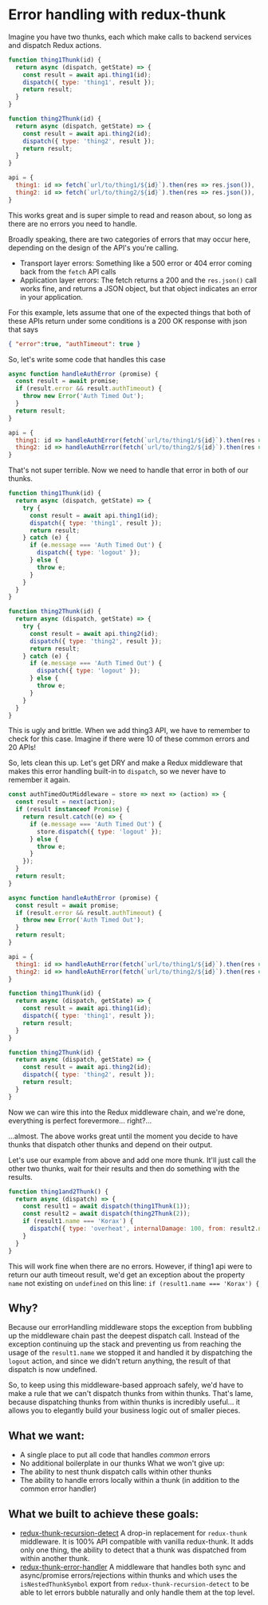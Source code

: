 # Error handling with redux-thunk

Imagine you have two thunks, each which make calls to backend services and dispatch Redux actions.

```js
function thing1Thunk(id) {
  return async (dispatch, getState) => {
    const result = await api.thing1(id);
    dispatch({ type: 'thing1', result });
    return result;
  }
}

function thing2Thunk(id) {
  return async (dispatch, getState) => {
    const result = await api.thing2(id);
    dispatch({ type: 'thing2', result });
    return result;
  }
}

api = {
  thing1: id => fetch(`url/to/thing1/${id}`).then(res => res.json()),
  thing2: id => fetch(`url/to/thing2/${id}`).then(res => res.json()),
}
```

This works great and is super simple to read and reason about, so long as there are no errors you need to handle.

Broadly speaking, there are two categories of errors that may occur here, depending on the design of the API's you're calling.
* Transport layer errors:
  Something like a 500 error or 404 error coming back from the `fetch` API calls
* Application layer errors:
  The fetch returns a 200 and the `res.json()` call works fine, and returns a JSON object, but that object indicates an error in your application.

For this example, lets assume that one of the expected things that both of these APIs return under some conditions is a 200 OK response with json that says
```json
{ "error":true, "authTimeout": true }
```

So, let's write some code that handles this case

```js
async function handleAuthError (promise) {
  const result = await promise;
  if (result.error && result.authTimeout) {
    throw new Error('Auth Timed Out');
  }
  return result;
}

api = {
  thing1: id => handleAuthError(fetch(`url/to/thing1/${id}`).then(res => res.json())),
  thing2: id => handleAuthError(fetch(`url/to/thing2/${id}`).then(res => res.json())),
}
```
That's not super terrible.  Now we need to handle that error in both of our thunks.

```js
function thing1Thunk(id) {
  return async (dispatch, getState) => {
    try {
      const result = await api.thing1(id);
      dispatch({ type: 'thing1', result });
      return result;
    } catch (e) {
      if (e.message === 'Auth Timed Out') {
        dispatch({ type: 'logout' });
      } else {
        throw e;
      }
    }    
  }
}

function thing2Thunk(id) {
  return async (dispatch, getState) => {
    try {
      const result = await api.thing2(id);
      dispatch({ type: 'thing2', result });
      return result;
    } catch (e) {
      if (e.message === 'Auth Timed Out') {
        dispatch({ type: 'logout' });
      } else {
        throw e;
      }
    }
  }
}
```

This is ugly and brittle.  When we add thing3 API, we have to remember to check for this case.  Imagine if there were 10 of these common errors and 20 APIs!

So, lets clean this up.  Let's get DRY and make a Redux middleware that makes this error handling built-in to `dispatch`, so we never have to remember it again.

```js
const authTimedOutMiddleware = store => next => (action) => {
  const result = next(action);
  if (result instanceof Promise) {
    return result.catch((e) => {
      if (e.message === 'Auth Timed Out') {
        store.dispatch({ type: 'logout' });
      } else {
        throw e;
      }
    });
  }
  return result;
}

async function handleAuthError (promise) {
  const result = await promise;
  if (result.error && result.authTimeout) {
    throw new Error('Auth Timed Out');
  }
  return result;
}

api = {
  thing1: id => handleAuthError(fetch(`url/to/thing1/${id}`).then(res => res.json())),
  thing2: id => handleAuthError(fetch(`url/to/thing2/${id}`).then(res => res.json())),
}

function thing1Thunk(id) {
  return async (dispatch, getState) => {
    const result = await api.thing1(id);
    dispatch({ type: 'thing1', result });
    return result;
  }
}

function thing2Thunk(id) {
  return async (dispatch, getState) => {
    const result = await api.thing2(id);
    dispatch({ type: 'thing2', result });
    return result;
  }
}

```

Now we can wire this into the Redux middleware chain, and we're done, everything is perfect forevermore...
right?...

...almost.  The above works great until the moment you decide to have thunks that dispatch other thunks and depend on their output.

Let's use our example from above and add one more thunk.  It'll just call the other two thunks, wait for their results and then do something with the results.

```js
function thing1and2Thunk() {
  return async (dispatch) => {
    const result1 = await dispatch(thing1Thunk(1));
    const result2 = await dispatch(thing2Thunk(2));
    if (result1.name === 'Korax') {
      dispatch({ type: 'overheat', internalDamage: 100, from: result2.name });
    }
  }
}
```
This will work fine when there are no errors.  However, if thing1 api were to return our auth timeout result, we'd get an exception about the property `name` not existing on `undefined` on this line: `if (result1.name === 'Korax') {`

## Why?
Because our errorHandling middleware stops the exception from bubbling up the middleware chain past the deepest dispatch call.  Instead of the exception continuing up the stack and preventing us from reaching the usage of the `result1.name` we stopped it and handled it by dispatching the `logout` action, and since we didn't return anything, the result of that dispatch is now undefined.

So, to keep using this middleware-based approach safely, we'd have to make a rule that we can't dispatch thunks from within thunks.  That's lame, because dispatching thunks from within thunks is incredibly useful... it allows you to elegantly build your business logic out of smaller pieces.


## What we want:
* A single place to put all code that handles *common* errors
* No additional boilerplate in our thunks
What we won't give up:
* The ability to nest thunk dispatch calls within other thunks
* The ability to handle errors locally within a thunk (in addition to the common error handler)


## What we built to achieve these goals:

* [redux-thunk-recursion-detect](//github.com/itaylor/thunk-centric-redux/packages/redux-thunk-recursion-detect/readme.md) A drop-in replacement for `redux-thunk` middleware.  It is 100% API compatible with vanilla redux-thunk.  It adds only one thing, the ability to detect that a thunk was dispatched from within another thunk.
* [redux-thunk-error-handler](//github.com/itaylor/thunk-centric-redux/packages/redux-thunk-error-handler/readme.md) A middleware that handles both sync and async/promise errors/rejections within thunks and which uses the `isNestedThunkSymbol` export from `redux-thunk-recursion-detect` to be able to let errors bubble naturally and only handle them at the top level.
